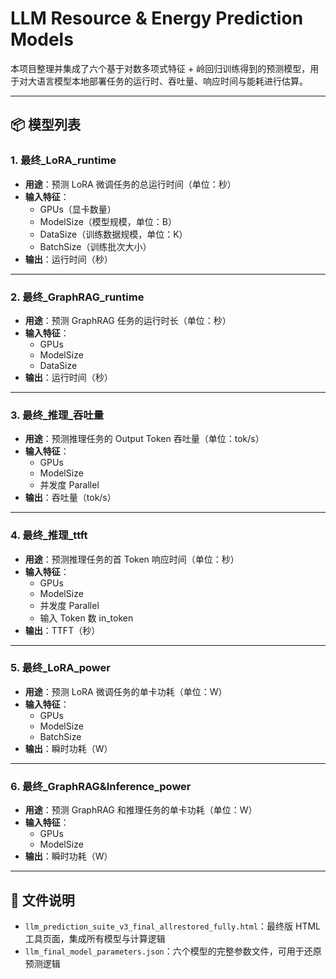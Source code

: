 
# LLM Resource & Energy Prediction Models

本项目整理并集成了六个基于对数多项式特征 + 岭回归训练得到的预测模型，用于对大语言模型本地部署任务的运行时、吞吐量、响应时间与能耗进行估算。

---

## 📦 模型列表

### 1. 最终_LoRA_runtime
- **用途**：预测 LoRA 微调任务的总运行时间（单位：秒）
- **输入特征**：
  - GPUs（显卡数量）
  - ModelSize（模型规模，单位：B）
  - DataSize（训练数据规模，单位：K）
  - BatchSize（训练批次大小）
- **输出**：运行时间（秒）

---

### 2. 最终_GraphRAG_runtime
- **用途**：预测 GraphRAG 任务的运行时长（单位：秒）
- **输入特征**：
  - GPUs
  - ModelSize
  - DataSize
- **输出**：运行时间（秒）

---

### 3. 最终_推理_吞吐量
- **用途**：预测推理任务的 Output Token 吞吐量（单位：tok/s）
- **输入特征**：
  - GPUs
  - ModelSize
  - 并发度 Parallel
- **输出**：吞吐量（tok/s）

---

### 4. 最终_推理_ttft
- **用途**：预测推理任务的首 Token 响应时间（单位：秒）
- **输入特征**：
  - GPUs
  - ModelSize
  - 并发度 Parallel
  - 输入 Token 数 in_token
- **输出**：TTFT（秒）

---

### 5. 最终_LoRA_power
- **用途**：预测 LoRA 微调任务的单卡功耗（单位：W）
- **输入特征**：
  - GPUs
  - ModelSize
  - BatchSize
- **输出**：瞬时功耗（W）

---

### 6. 最终_GraphRAG&Inference_power
- **用途**：预测 GraphRAG 和推理任务的单卡功耗（单位：W）
- **输入特征**：
  - GPUs
  - ModelSize
- **输出**：瞬时功耗（W）

---

## 📁 文件说明

- `llm_prediction_suite_v3_final_allrestored_fully.html`：最终版 HTML 工具页面，集成所有模型与计算逻辑
- `llm_final_model_parameters.json`：六个模型的完整参数文件，可用于还原预测逻辑
